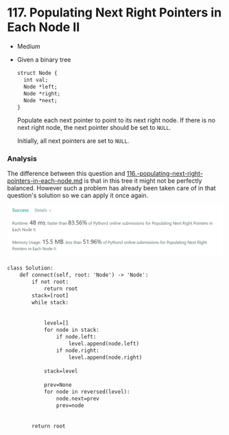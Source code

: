 # 117. Populating Next Right Pointers in Each Node II

* Medium
*   Given a binary tree

    ```
    struct Node {
      int val;
      Node *left;
      Node *right;
      Node *next;
    }
    ```

    Populate each next pointer to point to its next right node. If there is no next right node, the next pointer should be set to `NULL`.

    Initially, all next pointers are set to `NULL`.

### Analysis&#x20;

The difference between this question and [116.-populating-next-right-pointers-in-each-node.md](116.-populating-next-right-pointers-in-each-node.md "mention") is that in this tree it might not be perfectly balanced. However such a problem has already been taken care of in that question's solution so we can apply it once again.&#x20;

![](<../../.gitbook/assets/image (19) (1) (1) (1) (1) (1) (1) (1).png>)

```
class Solution:
    def connect(self, root: 'Node') -> 'Node':
        if not root:
            return root
        stack=[root]
        while stack:


            level=[]
            for node in stack:
                if node.left:
                    level.append(node.left)
                if node.right:
                    level.append(node.right)
            
            stack=level

            prev=None
            for node in reversed(level): 
                node.next=prev
                prev=node

            
        return root
```
